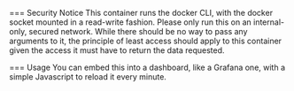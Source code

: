 === Security Notice
This container runs the docker CLI, with the docker socket mounted in a read-write fashion. Please only run this on an internal-only, secured network. While there should be no way to pass any arguments to it, the principle of least access should apply to this container given the access it must have to return the data requested.

=== Usage
You can embed this into a dashboard, like a Grafana one, with a simple Javascript to reload it every minute.
